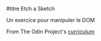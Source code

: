 #titre Etch a Sketch

Un exercice pour manipuler le DOM 

From The Odin Project's [curriculum](http://www.theodinproject.com/courses/web-development-101/lessons/html-css)
